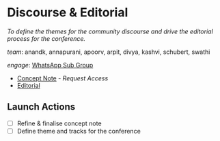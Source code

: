 
# Discourse & Editorial

*To define the themes for the community discourse and drive the editorial process for the conference.* 

_team_: anandk, annapurani, apoorv, arpit, divya, kashvi, schubert, swathi

_engage_: [WhatsApp Sub Group](https://chat.whatsapp.com/IKrZDqk0Cnl9yOkJggciEh)

- [Concept Note](https://docs.google.com/document/d/1WiGoeug9QzqTIL2qdVAjhLVU3fieeUVTZ3VB-h_q3Go/edit?usp=sharing) - _Request Access_
- [Editorial](editorial.md)

## Launch Actions

  * [ ] Refine & finalise concept note  
  * [ ] Define theme and tracks for the conference  